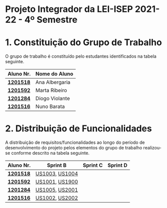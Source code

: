 # Projeto Integrador da LEI-ISEP 2021-22 - 4º Semestre

# 1. Constituição do Grupo de Trabalho

O grupo de trabalho é constituído pelo estudantes identificados na tabela seguinte.

| Aluno Nr.	                    | Nome do Aluno			 |
|-------------------------------|------------------|
| **[1201518](/docs/1201518/)** | Ana Albergaria   |
| **[1201592](/docs/1201592/)** | Marta Ribeiro    |
| **[1201284](/docs/1201284/)** | Diogo Violante   |
| **[1201516](/docs/1201516/)** | Nuno Barata      |


# 2. Distribuição de Funcionalidades ###

A distribuição de requisitos/funcionalidades ao longo do período de desenvolvimento do projeto pelos elementos do grupo de trabalho realizou-se conforme descrito na tabela seguinte.

| Aluno Nr.	                    | Sprint B                                       | Sprint C | Sprint D |
|-------------------------------|------------------------------------------------|----------|----------|
| [**1201518**](/docs/1201518/) | [US1003](/docs/US1003), [US1004](/docs/US1004) |          |          |
| [**1201592**](/docs/1201592/) | [US1001](/docs/US1001), [US1900](/docs/US1900) |          |          |
| [**1201284**](/docs/1201284/) | [US1005](/docs/US1005), [US2001](/docs/US2001) |          |          |
| [**1201516**](/docs/1201516/) | [US1002](/docs/US1002), [US2002](/docs/US2002) |          |          |

